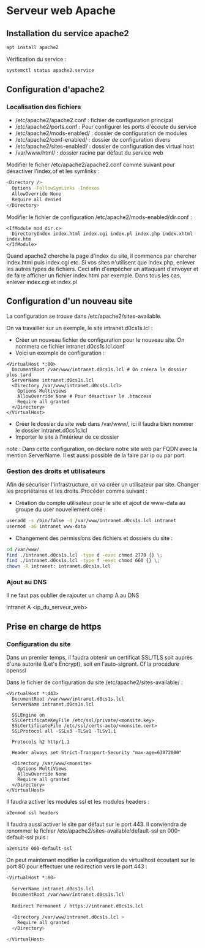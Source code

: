 # Serveur web Apache
## Installation du service apache2

```bash
apt install apache2
```

Vérification du service :

```bash
systemctl status apache2.service
```

## Configuration d'apache2

### Localisation des fichiers

- /etc/apache2/apache2.conf : fichier de configuration principal
- /etc/apache2/ports.conf : Pour configurer les ports d'écoute du service
- /etc/apache2/mods-enabled/ : dossier de configuration de modules
- /etc/apache2/conf-enabled/ : dossier de configuration divers
- /etc/apache2/sites-enabled/ : dossier de configuration des virtual host
- /var/www/html/ : dossier racine par défaut du service web

Modifier le ficher /etc/apache2/apache2.conf comme suivant pour désactiver l'index.of et les symlinks :

```bash
<Directory />
  Options -FollowSymLinks -Indexes
  AllowOverride None
  Require all denied
</Directory>
```

Modifier le fichier de configuration /etc/apache2/mods-enabled/dir.conf : 
```
<IfModule mod_dir.c>
  DirectoryIndex index.html index.cgi index.pl index.php index.xhtml index.htm
</IfModule>
```
Quand apache2 cherche la page d'index du site, il commence par chercher index.html puis index.cgi etc. Si vos sites n'utilisent que index.php, enlever les autres types de fichiers.
Ceci afin d'empêcher un attaquant d'envoyer et de faire afficher un fichier index.html par exemple. Dans tous les cas, enlever index.cgi et index.pl

## Configuration d'un nouveau site

La configuration se trouve dans /etc/apache2/sites-available.

On va travailler sur un exemple, le site intranet.d0cs1s.lcl : 

- Créer un nouveau fichier de configuration pour le nouveau site. On nommera ce fichier intranet.d0cs1s.lcl.conf
- Voici un exemple de configuration :
```
<VirtualHost *:80>
  DocumentRoot /var/www/intranet.d0cs1s.lcl # On créera le dossier plus tard
  ServerName intranet.d0cs1s.lcl
  <Directory /var/www/intranet.d0cs1s.lcl>
    Options Multiviews
    AllowOverride None # Pour désactiver le .htaccess
    Require all granted
  </Directory>
</VirtualHost>
```
- Créer le dossier du site web dans /var/www/, ici il faudra bien nommer le dossier intranet.d0cs1s.lcl
- Importer le site à l'intérieur de ce dossier

note : Dans cette configuration, on déclare notre site web par FQDN avec la mention ServerName. Il est aussi possible de la faire par ip ou par port.

### Gestion des droits et utilisateurs

Afin de sécuriser l'infrastructure, on va créer un utilisateur par site. Changer les propriétaires et les droits. Procéder comme suivant :

- Création du compte utilisateur pour le site et ajout de www-data au groupe du user nouvellement créé : 
```bash
useradd -s /bin/false -d /var/www/intranet.d0cs1s.lcl intranet
usermod -aG intranet www-data
```

- Changement des permissions des fichiers et dossiers du site :
```bash
cd /var/www/
find ./intranet.d0cs1s.lcl -type d -exec chmod 2770 {} \;
find ./intranet.d0cs1s.lcl -type f -exec chmod 660 {} \;
chown -R intranet: intranet.d0cs1s.lcl
```

### Ajout au DNS

Il ne faut pas oublier de rajouter un champ A au DNS

intranet  A <ip_du_serveur_web>

## Prise en charge de https

### Configuration du site

Dans un premier temps, il faudra obtenir un certificat SSL/TLS soit auprès d'une autorité (Let's Encrypt), soit en l'auto-signant. Cf la procédure openssl

Dans le fichier de configuration du site /etc/apache2/sites-available/<monsite> : 

```
<VirtualHost *:443>
  DocumentRoot /var/www/intranet.d0cs1s.lcl
  ServerName intranet.d0cs1s.lcl
  
  SSLEngine on
  SSLCertificateKeyFile /etc/ssl/private/<monsite.key>
  SSLCertificateFile /etc/ssl/certs-auto/<monsite.cert>
  SSLProtocol all -SSLv3 -TLSv1 -TLSv1.1
  
  Protocols h2 http/1.1
  
  Header always set Strict-Transport-Security "max-age=63072000"
  
  <Directory /var/www/<monsite>
    Options MultiViews
    AllowOverride None
    Require all granted
  </Directory>
</VirtualHost>
```
  
Il faudra activer les modules ssl et les modules headers :
```
a2enmod ssl headers
```
  
Il faudra aussi activer le site par défaut sur le port 443. Il conviendra de renommer le fichier /etc/apache2/sites-available/default-ssl en 000-default-ssl puis : 
```
a2ensite 000-default-ssl
```

On peut maintenant modifier la configuration du virtualhost écoutant sur le port 80 pour effectuer une redirection vers le port 443 :
  
```bash
<VirtualHost *:80>

  ServerName intranet.d0cs1s.lcl
  DocumentRoot /var/www/intranet.d0cs1s.lcl
  
  Redirect Permanent / https://intranet.d0cs1s.lcl

  <Directory /var/www/intranet.d0cs1s.lcl >
    Require all granted
  </Directory>

</VirtualHost>
```
